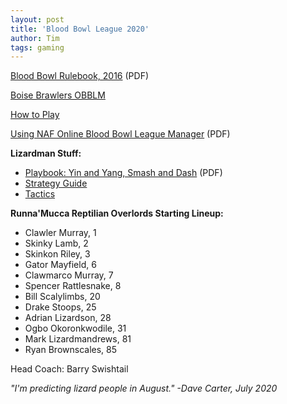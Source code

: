 ```yaml
---
layout: post
title: 'Blood Bowl League 2020'
author: Tim
tags: gaming
---
```


[Blood Bowl Rulebook, 2016](../../../../../_ref/bloodbowl/BloodBowl2016.pdf) (PDF)  

[Boise Brawlers OBBLM](https://boise-brawlers.obblm.com/)  

[How to Play](https://www.bloodbowl.com/how-to-play/)  

[Using NAF Online Blood Bowl League Manager](../../../../../_ref/bloodbowl/Using-NAF-OBBLM.pdf) (PDF)  

**Lizardman Stuff:**
* [Playbook: Yin and Yang, Smash and Dash](../../../../../_ref/bloodbowl/Lizardmen.pdf) (PDF)  
* [Strategy Guide](http://www.bbpb.de/lizardman-strategy-guide)  
* [Tactics](https://bbtactics.com/lizardmen-teams/)  

**Runna'Mucca Reptilian Overlords Starting Lineup:**
* Clawler Murray, 1
* Skinky Lamb, 2
* Skinkon Riley, 3
* Gator Mayfield, 6
* Clawmarco Murray, 7
* Spencer Rattlesnake, 8
* Bill Scalylimbs, 20
* Drake Stoops, 25
* Adrian Lizardson, 28
* Ogbo Okoronkwodile, 31
* Mark Lizardmandrews, 81
* Ryan Brownscales, 85  

Head Coach: Barry Swishtail  

*"I'm predicting lizard people in August." -Dave Carter, July 2020*